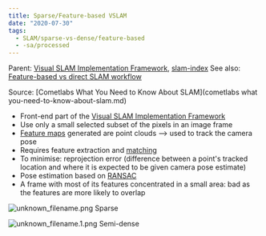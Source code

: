 ```yaml
---
title: Sparse/Feature-based VSLAM
date: "2020-07-30"
tags:
  - SLAM/sparse-vs-dense/feature-based
  - -sa/processed
---
```


Parent: [Visual SLAM Implementation Framework](visual-slam-implementation-framework.md), [slam-index](slam-index.md)
See also: [Feature-based vs direct SLAM workflow](feature-based-vs-direct-slam-workflow.md)

Source: [Cometlabs What You Need to Know About SLAM](cometlabs what you-need-to-know-about-slam.md)

*   Front-end part of the [Visual SLAM Implementation Framework](visual-slam-implementation-framework.md)
*   Use only a small selected subset of the pixels in an image frame
*   [Feature maps](feature-maps.md) generated are point clouds --> used to track the camera pose
*   Requires feature extraction and [matching](matching.md)
*   To minimise: reprojection error (difference between a point's tracked location and where it is expected to be given camera pose estimate)
*   Pose estimation based on [RANSAC](http://www.evernote.com/shard/s484/nl/217355218/78822a3d-a9b1-40e3-b580-e0af94697de9?title=RANSAC)
*   A frame with most of its features concentrated in a small area: bad as the features are more likely to overlap

![unknown_filename.png](./_resources/Sparse_Feature-based_VSLAM.resources/unknown_filename.png)
Sparse

![unknown_filename.1.png](./_resources/Sparse_Feature-based_VSLAM.resources/unknown_filename.1.png)
Semi-dense

